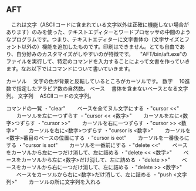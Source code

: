## AFT

　これは文字（ASCIIコードに含まれている文字以外は正確に機能しない場合があります）のみを使った、テキストエディターとワードプロセッサの中間のようなプログラムです。つまり、テキストエディターに文字書体の（文字サイズとフォント以外の）機能を追加したものです。印刷はできません。とても自由であり、自分好みのカスタマイズがしやすいのが特徴です。
　"AFT/bin/aft.exe"のファイルを実行して、特定のコマンドを入力することによって文書を作っていきます。なお以下ではコマンドについて書いていきます。

カーソル
　文字の色が背景と反転しているところがカーソルです。
数字
　10進数で指定したアラビア数の自然数。
ベース
　書体を含まないベースとなる文字列。
文字列
　ASCIIコードの文字列。

コマンドの一覧
・"clear"
　　ベースを全てヌル文字にする
・"cursor <<"
　　カーソルを左に一つずらす
・"cursor << <数字>"
　　カーソルを左に<数字>つずらす
・"cursor >>"
　　カーソルを右に一つずらす
・"cursor >> <数字>"
　　カーソルを右に<数字>つずらす
・"cursor is <数字>"
　　カーソルを<数字>番目のベースの位置にする
・"cursor is eot"
　　カーソルを一番後ろにする
・"cursor is sot"
　　カーソルを一番前にする
・"delete <<"
　　ベースをカーソルから左に一つだけ消して、左に詰める
・"delete << <数字>"
　　ベースをカーソルから左に<数字>だけ消して、左に詰める
・"delete >>"
　　ベースをカーソルから右に一つだけ消して、左に詰める
・"delete >> <数字>"
　　ベースをカーソルから右に<数字>だけ消して、左に詰める
・"push <文字列>"
　　カーソルの所に文字列を入れる
